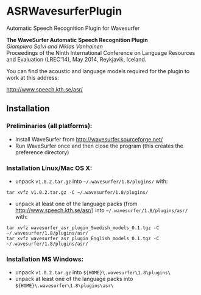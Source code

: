 ASRWavesurferPlugin
===================

Automatic Speech Recognition Plugin for Wavesurfer

**The WaveSurfer Automatic Speech Recognition Plugin**  
*Giampiero Salvi and Niklas Vanhainen*  
Proceedings of the Ninth International Conference on Language Resources and Evaluation (LREC'14), May 2014, Reykjavik, Iceland.

You can find the acoustic and language models required for the plugin to work at this address:

http://www.speech.kth.se/asr/

## Installation

### Preliminaries (all platforms):
* Install WaveSurfer from http://wavesurfer.sourceforge.net/
* Run WaveSurfer once and then close the program (this creates the preference directory)

### Installation Linux/Mac OS X:
* unpack `v1.0.2.tar.gz` into `~/.wavesurfer/1.8/plugins/` with:
```
tar xvfz v1.0.2.tar.gz -C ~/.wavesurfer/1.8/plugins/
```
* unpack at least one of the language packs (from http://www.speech.kth.se/asr/) into `~/.wavesurfer/1.8/plugins/asr/` with:
```
tar xvfz wavesurfer_asr_plugin_Swedish_models_0.1.tgz -C ~/.wavesurfer/1.8/plugins/asr/
tar xvfz wavesurfer_asr_plugin_English_models_0.1.tgz -C ~/.wavesurfer/1.8/plugins/asr/
```

### Installation MS Windows:
* unpack `v1.0.2.tar.gz` into `${HOME}\.wavesurfer\1.8\plugins\`
* unpack at least one of the language packs into `${HOME}\.wavesurfer\1.8\plugins\asr\`
